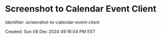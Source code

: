 # Screenshot to Calendar Event Client

Identifier: screenshot-to-calendar-event-client

Created: Sun 08 Dec 2024 09:16:04 PM EST
